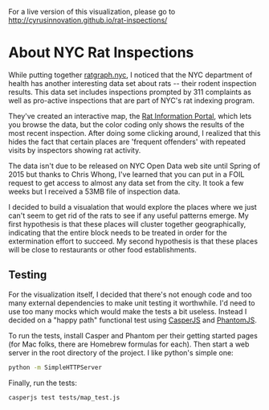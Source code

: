 For a live version of this visualization, please go to http://cyrusinnovation.github.io/rat-inspections/

# About NYC Rat Inspections

While putting together [ratgraph.nyc](http://ratgraph.nyc), I noticed that the NYC department of health has another interesting data set about rats -- their rodent inspection results.  This data set includes inspections prompted by 311 complaints as well as pro-active inspections that are part of NYC's rat indexing program.

They've created an interactive map, the [Rat Information Portal](http://gis.nyc.gov/doitt/nycitymap/template?applicationName=DOH_RIP), which lets you browse the data, but the color coding only shows the results of the most recent inspection.  After doing some clicking around, I realized that this hides the fact that certain places are 'frequent offenders' with repeated visits by inspectors showing rat activity.

The data isn't due to be released on NYC Open Data web site until Spring of 2015 but thanks to Chris Whong, I've learned that you can put in a FOIL request to get access to almost any data set from the city.  It took a few weeks but I received a 53MB file of inspection data.

I decided to build a visualation that would explore the places where we just can't seem to get rid of the rats to see if any useful patterns emerge.  My first hypothesis is that these places will cluster together geographically, indicating that the entire block needs to be treated in order for the extermination effort to succeed.  My second hypothesis is that these places will be close to restaurants or other food establishments.

## Testing

For the visualization itself, I decided that there's not enough code and too many external dependencies to make unit testing it worthwhile.  I'd need to use too many mocks which would make the tests a bit useless.  Instead I decided on a "happy path" functional test using [CasperJS](http://casperjs.org/) and [PhantomJS](http://phantomjs.org/).

To run the tests, install Casper and Phantom per their getting started pages (for Mac folks, there are Homebrew formulas for each).  Then start a web server in the root directory of the project.  I like python's simple one:

```bash
python -m SimpleHTTPServer
```

Finally, run the tests:

```bash
casperjs test tests/map_test.js
```
